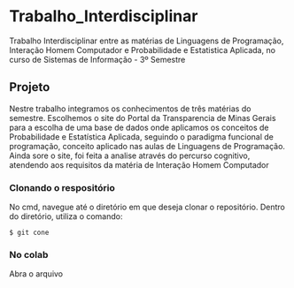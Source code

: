 # Trabalho_Interdisciplinar
Trabalho Interdisciplinar entre as matérias de Linguagens de Programação, Interação Homem Computador e Probabilidade e Estatistica Aplicada, no curso de Sistemas de Informação - 3º Semestre

## Projeto

Nestre trabalho integramos os conhecimentos de três matérias do semestre. Escolhemos o site do Portal da Transparencia de Minas Gerais para a escolha de uma base de dados onde aplicamos os conceitos de Probabilidade e Estatística Aplicada, seguindo o paradigma funcional de programação, conceito aplicado nas aulas de Linguagens de Programação. Ainda sore o site, foi feita a analise através do percurso cognitivo, atendendo aos requisitos da matéria de Interação Homem Computador

### Clonando o respositório

No cmd, navegue até o diretório em que deseja clonar o repositório.
Dentro do diretório, utiliza o comando: 

```
$ git cone 
```

### No colab

Abra o arquivo 
